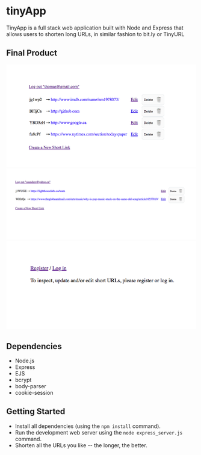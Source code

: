 # tinyApp

TinyApp is a full stack web application built with Node and Express that allows users to shorten long URLs, in similar fashion to bit.ly or TinyURL

## Final Product

!["screenshot of URLs page"](https://github.com/saunderst/tinyApp/blob/master/docs/TinyApp%20main%20screen.png)
!["screenshot of URLs page, another login"](https://github.com/saunderst/tinyApp/blob/master/docs/TinyApp%20main%20screen%202.png)
!["screenshot of page presented when login is missing"](https://github.com/saunderst/tinyApp/blob/master/docs/TinyApp%20missing%20credentials%20screen.png)

## Dependencies

- Node.js
- Express
- EJS
- bcrypt
- body-parser
- cookie-session

## Getting Started

- Install all dependencies (using the `npm install` command).
- Run the development web server using the `node express_server.js` command.
- Shorten all the URLs you like -- the longer, the better.

